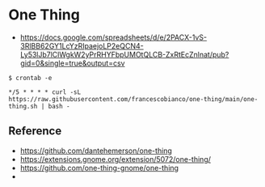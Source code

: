 # One Thing


- <https://docs.google.com/spreadsheets/d/e/2PACX-1vS-3RlBB62GY1LcYzRIpaejoLP2eQCN4-Ly53lJb7lClWgkW2yPrRHYFbpUMOtQLCB-ZxRtEcZnlnat/pub?gid=0&single=true&output=csv>


```shell
$ crontab -e
```

```crontab
*/5 * * * * curl -sL https://raw.githubusercontent.com/francescobianco/one-thing/main/one-thing.sh | bash -
```


## Reference

- <https://github.com/dantehemerson/one-thing>
- <https://extensions.gnome.org/extension/5072/one-thing/>
- <https://github.com/one-thing-gnome/one-thing>
- 
